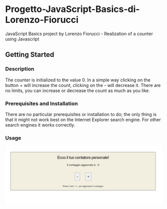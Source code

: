 # Progetto-JavaScript-Basics-di-Lorenzo-Fiorucci
JavaScript Basics project by Lorenzo Fiorucci - Realization of a counter using Javascript

## Getting Started

### Description
The counter is initialized to the value 0. In a simple way clicking on the button + will increase the count, clicking on the - will decrease it. There are no limits, you can increase or decrease the count as much as you like.

### Prerequisites and Installation
There are no particular prerequisites or installation to do; the only thing is that it might not work best on the Internet Explorer search engine. For other search engines it works correctly.

### Usage

![screen](IMG/program-screenshot.JPG)

